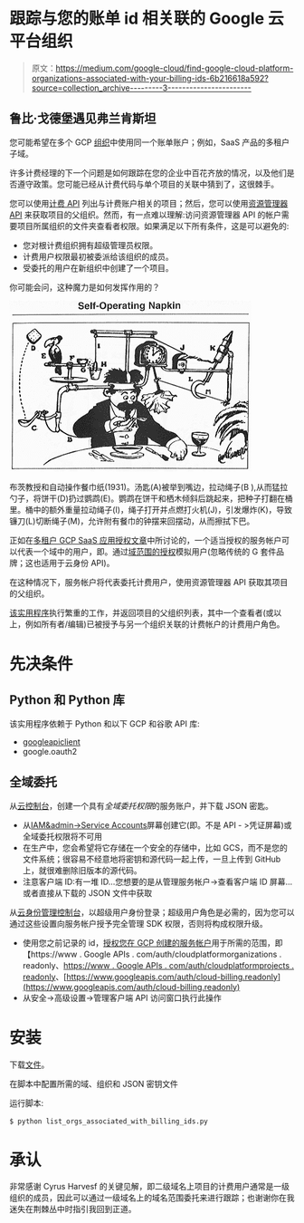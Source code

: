 # 跟踪与您的账单 id 相关联的 Google 云平台组织

> 原文：<https://medium.com/google-cloud/find-google-cloud-platform-organizations-associated-with-your-billing-ids-6b216618a592?source=collection_archive---------3----------------------->

## 鲁比·戈德堡遇见弗兰肯斯坦

您可能希望在多个 GCP [组织](https://cloud.google.com/resource-manager/docs/creating-managing-organization)中使用同一个账单账户；例如，SaaS 产品的多租户子域。

许多计费经理的下一个问题是如何跟踪在您的企业中百花齐放的情况，以及他们是否遵守政策。您可能已经从计费代码与单个项目的关联中猜到了，这很棘手。

您可以使用[计费 API](https://cloud.google.com/billing/reference/rest/v1/billingAccounts.projects/list) 列出与计费账户相关的项目；然后，您可以使用[资源管理器 API](https://cloud.google.com/resource-manager/reference/rest/v1/projects/getAncestry) 来获取项目的父组织。然而，有一点难以理解:访问资源管理器 API 的帐户需要项目所属组织的文件夹查看者权限。如果满足以下所有条件，这是可以避免的:

*   您对根计费组织拥有超级管理员权限。
*   计费用户权限最初被委派给该组织的成员。
*   受委托的用户在新组织中创建了一个项目。

你可能会问，这种魔力是如何发挥作用的？

![](img/6485e753e3daad8575b0f5956709af96.png)

布茨教授和自动操作餐巾纸(1931)。汤匙(A)被举到嘴边，拉动绳子(B ),从而猛拉勺子，将饼干(D)扔过鹦鹉(E)。鹦鹉在饼干和栖木倾斜后跳起来，把种子打翻在桶里。桶中的额外重量拉动绳子(I)，绳子打开并点燃打火机(J)，引发爆炸(K)，导致镰刀(L)切断绳子(M)，允许附有餐巾的钟摆来回摆动，从而擦拭下巴。

正如在[多租户 GCP SaaS 应用授权文章](/google-cloud/multi-tenant-google-cloud-platform-saas-applications-how-to-fbd16c8a9766)中所讨论的，一个适当授权的服务帐户可以代表一个域中的用户，即。通过[域范围的授权](https://developers.google.com/admin-sdk/directory/v1/guides/delegation)模拟用户(忽略传统的 G 套件品牌；这也适用于云身份 API)。

在这种情况下，服务帐户将代表委托计费用户，使用资源管理器 API 获取其项目的父组织。

[该实用程序](https://github.com/demoforwork/public/tree/master/GCPOrgsAssociatedWithBillingIds)执行繁重的工作，并返回项目的父组织列表，其中一个查看者(或以上，例如所有者/编辑)已被授予与另一个组织关联的计费帐户的计费用户角色。

# 先决条件

## Python 和 Python 库

该实用程序依赖于 Python 和以下 GCP 和谷歌 API 库:

*   [googleapiclient](https://github.com/google/google-api-python-client/tree/master/googleapiclient)
*   google.oauth2

## 全域委托

从[云控制台](https://github.com/demoforwork/public/blob/master/GCPOrgsAssociatedWithBillingIds/cloud.google.com/console)，创建一个具有*全域委托权限*的服务账户，并下载 JSON 密匙。

*   从[IAM&admin->Service Accounts](https://console.cloud.google.com/iam-admin/serviceaccounts)屏幕创建它(即。不是 API - >凭证屏幕)或全域委托权限将不可用
*   在生产中，您会希望将它存储在一个安全的存储中，比如 GCS，而不是您的文件系统；很容易不经意地将密钥和源代码一起上传，一旦上传到 GitHub 上，就很难删除旧版本的源代码。
*   注意客户端 ID:有一堆 ID…您想要的是从管理服务帐户->查看客户端 ID 屏幕…或者直接从下载的 JSON 文件中获取

从[云身份管理控制台](https://github.com/demoforwork/public/blob/master/GCPOrgsAssociatedWithBillingIds/admin.google.com)，以超级用户身份登录；超级用户角色是必需的，因为您可以通过这些设置向服务帐户授予完全管理 SDK 权限，否则将构成权限升级。

*   使用您之前记录的 id，[授权您在 GCP 创建的服务帐户](https://developers.google.com/admin-sdk/directory/v1/guides/delegation#delegate_domain-wide_authority_to_your_service_account)用于所需的范围，即【https://www . Google APIs . com/auth/cloudplatformorganizations . readonly、[https://www . Google APIs . com/auth/cloudplatformprojects . readonly](https://www.googleapis.com/auth/cloudplatformprojects.readonly)、[https://www.googleapis.com/auth/cloud-billing.readonly](https://www.googleapis.com/auth/cloud-billing.readonly)
*   从安全->高级设置->管理客户端 API 访问窗口执行此操作

# 安装

下载[文件](https://github.com/demoforwork/public/tree/master/GCPOrgsAssociatedWithBillingIds)。

在脚本中配置所需的域、组织和 JSON 密钥文件

运行脚本:

```
$ python list_orgs_associated_with_billing_ids.py
```

# 承认

非常感谢 Cyrus Harvesf 的关键见解，即二级域名上项目的计费用户通常是一级组织的成员，因此可以通过一级域名上的域名范围委托来进行跟踪；也谢谢你在我迷失在荆棘丛中时指引我回到正道。